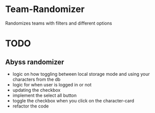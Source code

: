 # Team-Randomizer
Randomizes teams with filters and different options

# TODO
## Abyss randomizer
- logic on how toggling between local storage mode and using your characters from the db
- logic for when user is logged in or not
- updating the checkbox
- implement the select all button
- toggle the checkbox when you click on the character-card
- refactor the code
